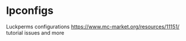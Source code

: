 # lpconfigs
Luckperms configurations
https://www.mc-market.org/resources/11151/
tutorial issues and more

